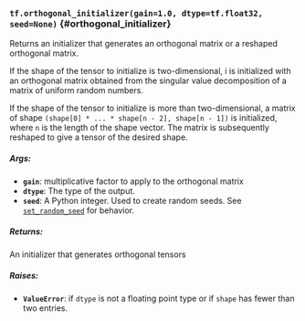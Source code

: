 ### `tf.orthogonal_initializer(gain=1.0, dtype=tf.float32, seed=None)` {#orthogonal_initializer}

Returns an initializer that generates an orthogonal matrix or a reshaped 
orthogonal matrix.

If the shape of the tensor to initialize is two-dimensional, i is initialized
with an orthogonal matrix obtained from the singular value decomposition of a
matrix of uniform random numbers.

If the shape of the tensor to initialize is more than two-dimensional, a matrix
of shape `(shape[0] * ... * shape[n - 2], shape[n - 1])` is initialized, where
`n` is the length of the shape vector. The matrix is subsequently reshaped to
give a tensor of the desired shape.

##### Args:


*  <b>`gain`</b>: multiplicative factor to apply to the orthogonal matrix
*  <b>`dtype`</b>: The type of the output.
*  <b>`seed`</b>: A Python integer. Used to create random seeds. See
    [`set_random_seed`](../../api_docs/python/constant_op.md#set_random_seed)
    for behavior.

##### Returns:

  An initializer that generates orthogonal tensors

##### Raises:


*  <b>`ValueError`</b>: if `dtype` is not a floating point type or if `shape` has fewer than two entries.

